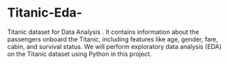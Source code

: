 # Titanic-Eda-
Titanic dataset for Data Analysis . It contains information about the passengers onboard the Titanic, including features like age, gender, fare, cabin, and survival status. We will perform exploratory data analysis (EDA) on the Titanic dataset using Python in this project.
